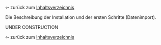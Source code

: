 ⇦ zurück zum [Inhaltsverzeichnis](README.md)

Die Beschreibung der Installation und der ersten Schritte (Datenimport).

UNDER CONSTRUCTION

⇦ zurück zum [Inhaltsverzeichnis](README.md)